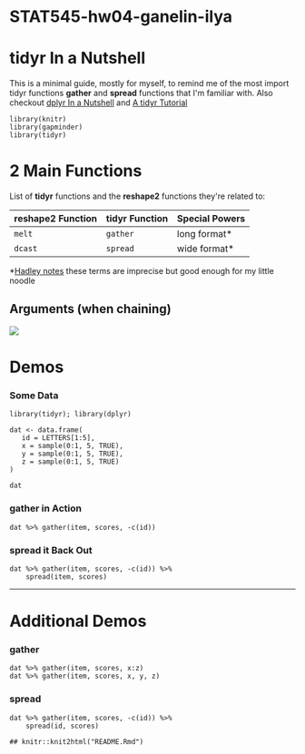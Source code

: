 # STAT545-hw04-ganelin-ilya

tidyr In a Nutshell
===

This is a minimal guide, mostly for myself, to remind me of the most import tidyr functions **gather** and **spread** functions that I'm familiar with. Also checkout [dplyr In a Nutshell](https://github.com/trinker/dplyr_in_a_nutshell) and [A tidyr Tutorial](http://data.library.virginia.edu/a-tidyr-tutorial/)


```{r}
library(knitr)
library(gapminder)
library(tidyr)
```




# 2  Main Functions

List of **tidyr** functions and the **reshape2** functions they're related to:

reshape2 Function    | tidyr Function | Special Powers
---------------------|-------------------|----------------------------
`melt`               |  `gather`         | long format\*
`dcast`              |  `spread`         | wide format\*


\*[Hadley notes](http://vita.had.co.nz/papers/tidy-data.pdf) these terms are imprecise but good enough for my little noodle

## Arguments (when chaining)

![](tidyr.png)


# Demos
### Some Data
```{r}
library(tidyr); library(dplyr)

dat <- data.frame(
   id = LETTERS[1:5],
   x = sample(0:1, 5, TRUE),
   y = sample(0:1, 5, TRUE),
   z = sample(0:1, 5, TRUE)
)

dat
```

### gather in Action

```{r}
dat %>% gather(item, scores, -c(id))
```

### spread it Back Out

```{r}
dat %>% gather(item, scores, -c(id)) %>%
    spread(item, scores)
```

---

# Additional Demos

### gather

```{r}
dat %>% gather(item, scores, x:z) 
dat %>% gather(item, scores, x, y, z) 
```

### spread

```{r}
dat %>% gather(item, scores, -c(id)) %>%
    spread(id, scores)
```


```{r, echo=FALSE, eval=FALSE}
## knitr::knit2html("README.Rmd")
```
